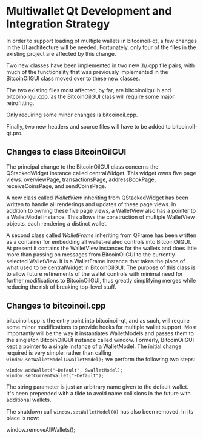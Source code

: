 Multiwallet Qt Development and Integration Strategy
===================================================

In order to support loading of multiple wallets in bitcoinoil-qt, a few changes in the UI architecture will be needed.
Fortunately, only four of the files in the existing project are affected by this change.

Two new classes have been implemented in two new .h/.cpp file pairs, with much of the functionality that was previously
implemented in the BitcoinOilGUI class moved over to these new classes.

The two existing files most affected, by far, are bitcoinoilgui.h and bitcoinoilgui.cpp, as the BitcoinOilGUI class will require
some major retrofitting.

Only requiring some minor changes is bitcoinoil.cpp.

Finally, two new headers and source files will have to be added to bitcoinoil-qt.pro.

Changes to class BitcoinOilGUI
---------------------------
The principal change to the BitcoinOilGUI class concerns the QStackedWidget instance called centralWidget.
This widget owns five page views: overviewPage, transactionsPage, addressBookPage, receiveCoinsPage, and sendCoinsPage.

A new class called *WalletView* inheriting from QStackedWidget has been written to handle all renderings and updates of
these page views. In addition to owning these five page views, a WalletView also has a pointer to a WalletModel instance.
This allows the construction of multiple WalletView objects, each rendering a distinct wallet.

A second class called *WalletFrame* inheriting from QFrame has been written as a container for embedding all wallet-related
controls into BitcoinOilGUI. At present it contains the WalletView instances for the wallets and does little more than passing on messages
from BitcoinOilGUI to the currently selected WalletView. It is a WalletFrame instance
that takes the place of what used to be centralWidget in BitcoinOilGUI. The purpose of this class is to allow future
refinements of the wallet controls with minimal need for further modifications to BitcoinOilGUI, thus greatly simplifying
merges while reducing the risk of breaking top-level stuff.

Changes to bitcoinoil.cpp
----------------------
bitcoinoil.cpp is the entry point into bitcoinoil-qt, and as such, will require some minor modifications to provide hooks for
multiple wallet support. Most importantly will be the way it instantiates WalletModels and passes them to the
singleton BitcoinOilGUI instance called window. Formerly, BitcoinOilGUI kept a pointer to a single instance of a WalletModel.
The initial change required is very simple: rather than calling `window.setWalletModel(&walletModel);` we perform the
following two steps:

	window.addWallet("~Default", &walletModel);
	window.setCurrentWallet("~Default");

The string parameter is just an arbitrary name given to the default wallet. It's been prepended with a tilde to avoid name collisions in the future with additional wallets.

The shutdown call `window.setWalletModel(0)` has also been removed. In its place is now:

window.removeAllWallets();
